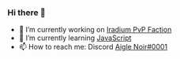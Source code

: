 ### Hi there 👋

- 🔭 I’m currently working on [Iradium PvP Faction](https://iradium.net/)
- 🌱 I’m currently learning [JavaScript](https://www.javascript.com/)
- 📫 How to reach me: Discord [Aigle Noir#0001](#)

